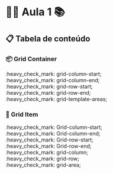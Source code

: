 # :man_teacher: Aula 1 :books:

## :clipboard: Tabela de conteúdo

### :package: Grid Container

<p>       
    :heavy_check_mark: grid-column-start;<br>
    :heavy_check_mark: grid-column-end;<br>
    :heavy_check_mark: grid-row-start;<br>
    :heavy_check_mark: grid-row-end;<br>        
    :heavy_check_mark: grid-template-areas;<br>    
</p>

### :pencil:  Grid Item
<p>                
    :heavy_check_mark: Grid-column-start;<br>
    :heavy_check_mark: Grid-column-end;<br>
    :heavy_check_mark: Grid-row-start;<br>
    :heavy_check_mark: Grid-row-end;<br>
    :heavy_check_mark: grid-column;<br>
    :heavy_check_mark: grid-row;<br>
    :heavy_check_mark: grid-area;<br>
</p>



